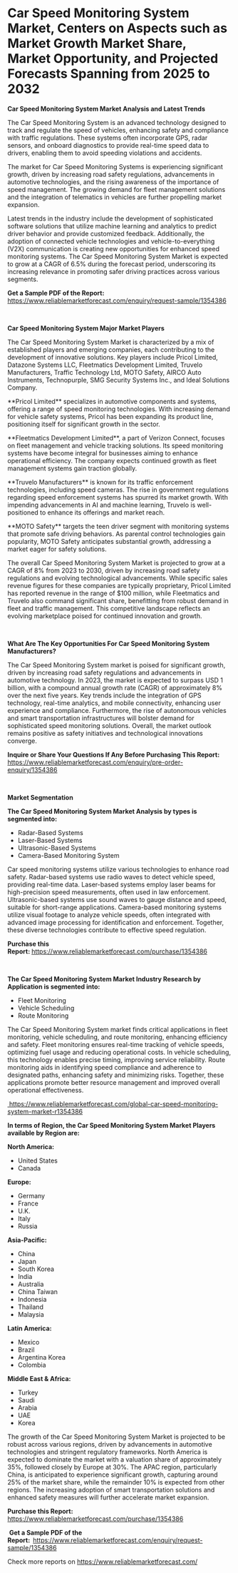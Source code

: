 <p><h1>Car Speed Monitoring System Market, Centers on Aspects such as Market Growth Market Share, Market Opportunity, and Projected Forecasts Spanning from 2025 to 2032</h1></p><p><strong>Car Speed Monitoring System Market Analysis and Latest Trends</strong></p>
<p><p>The Car Speed Monitoring System is an advanced technology designed to track and regulate the speed of vehicles, enhancing safety and compliance with traffic regulations. These systems often incorporate GPS, radar sensors, and onboard diagnostics to provide real-time speed data to drivers, enabling them to avoid speeding violations and accidents. </p><p>The market for Car Speed Monitoring Systems is experiencing significant growth, driven by increasing road safety regulations, advancements in automotive technologies, and the rising awareness of the importance of speed management. The growing demand for fleet management solutions and the integration of telematics in vehicles are further propelling market expansion. </p><p>Latest trends in the industry include the development of sophisticated software solutions that utilize machine learning and analytics to predict driver behavior and provide customized feedback. Additionally, the adoption of connected vehicle technologies and vehicle-to-everything (V2X) communication is creating new opportunities for enhanced speed monitoring systems. The Car Speed Monitoring System Market is expected to grow at a CAGR of 6.5% during the forecast period, underscoring its increasing relevance in promoting safer driving practices across various segments.</p></p>
<p><strong>Get a Sample PDF of the Report:&nbsp;</strong> <a href="https://www.reliablemarketforecast.com/enquiry/request-sample/1354386?utm_campaign=2193&utm_medium=2&utm_source=Github&utm_content=ia&utm_term=30012025&utm_id=car-speed-monitoring-system">https://www.reliablemarketforecast.com/enquiry/request-sample/1354386</a></p>
<p>&nbsp;</p>
<p><strong>Car Speed Monitoring System Major Market Players</strong></p>
<p><p>The Car Speed Monitoring System Market is characterized by a mix of established players and emerging companies, each contributing to the development of innovative solutions. Key players include Pricol Limited, Datazone Systems LLC, Fleetmatics Development Limited, Truvelo Manufacturers, Traffic Technology Ltd, MOTO Safety, AIRCO Auto Instruments, Technopurple, SMG Security Systems Inc., and Ideal Solutions Company.</p><p>**Pricol Limited** specializes in automotive components and systems, offering a range of speed monitoring technologies. With increasing demand for vehicle safety systems, Pricol has been expanding its product line, positioning itself for significant growth in the sector.</p><p>**Fleetmatics Development Limited**, a part of Verizon Connect, focuses on fleet management and vehicle tracking solutions. Its speed monitoring systems have become integral for businesses aiming to enhance operational efficiency. The company expects continued growth as fleet management systems gain traction globally.</p><p>**Truvelo Manufacturers** is known for its traffic enforcement technologies, including speed cameras. The rise in government regulations regarding speed enforcement systems has spurred its market growth. With impending advancements in AI and machine learning, Truvelo is well-positioned to enhance its offerings and market reach.</p><p>**MOTO Safety** targets the teen driver segment with monitoring systems that promote safe driving behaviors. As parental control technologies gain popularity, MOTO Safety anticipates substantial growth, addressing a market eager for safety solutions.</p><p>The overall Car Speed Monitoring System Market is projected to grow at a CAGR of 8% from 2023 to 2030, driven by increasing road safety regulations and evolving technological advancements. While specific sales revenue figures for these companies are typically proprietary, Pricol Limited has reported revenue in the range of $100 million, while Fleetmatics and Truvelo also command significant share, benefitting from robust demand in fleet and traffic management. This competitive landscape reflects an evolving marketplace poised for continued innovation and growth.</p></p>
<p>&nbsp;</p>
<p><strong>What Are The Key Opportunities For Car Speed Monitoring System Manufacturers?</strong></p>
<p><p>The Car Speed Monitoring System market is poised for significant growth, driven by increasing road safety regulations and advancements in automotive technology. In 2023, the market is expected to surpass USD 1 billion, with a compound annual growth rate (CAGR) of approximately 8% over the next five years. Key trends include the integration of GPS technology, real-time analytics, and mobile connectivity, enhancing user experience and compliance. Furthermore, the rise of autonomous vehicles and smart transportation infrastructures will bolster demand for sophisticated speed monitoring solutions. Overall, the market outlook remains positive as safety initiatives and technological innovations converge.</p></p>
<p><strong>Inquire or Share Your Questions If Any Before Purchasing This Report:</strong> <a href="https://www.reliablemarketforecast.com/enquiry/pre-order-enquiry/1354386?utm_campaign=2193&utm_medium=2&utm_source=Github&utm_content=ia&utm_term=30012025&utm_id=car-speed-monitoring-system">https://www.reliablemarketforecast.com/enquiry/pre-order-enquiry/1354386</a></p>
<p>&nbsp;</p>
<p><strong>Market Segmentation</strong></p>
<p><strong>The Car Speed Monitoring System Market Analysis by types is segmented into:</strong></p>
<p><ul><li>Radar-Based Systems</li><li>Laser-Based Systems</li><li>Ultrasonic-Based Systems</li><li>Camera-Based Monitoring System</li></ul></p>
<p><p>Car speed monitoring systems utilize various technologies to enhance road safety. Radar-based systems use radio waves to detect vehicle speed, providing real-time data. Laser-based systems employ laser beams for high-precision speed measurements, often used in law enforcement. Ultrasonic-based systems use sound waves to gauge distance and speed, suitable for short-range applications. Camera-based monitoring systems utilize visual footage to analyze vehicle speeds, often integrated with advanced image processing for identification and enforcement. Together, these diverse technologies contribute to effective speed regulation.</p></p>
<p><strong>Purchase this Report:&nbsp;</strong><a href="https://www.reliablemarketforecast.com/purchase/1354386?utm_campaign=2193&utm_medium=2&utm_source=Github&utm_content=ia&utm_term=30012025&utm_id=car-speed-monitoring-system">https://www.reliablemarketforecast.com/purchase/1354386</a></p>
<p>&nbsp;</p>
<p><strong>The Car Speed Monitoring System Market Industry Research by Application is segmented into:</strong></p>
<p><ul><li>Fleet Monitoring</li><li>Vehicle Scheduling</li><li>Route Monitoring</li></ul></p>
<p><p>The Car Speed Monitoring System market finds critical applications in fleet monitoring, vehicle scheduling, and route monitoring, enhancing efficiency and safety. Fleet monitoring ensures real-time tracking of vehicle speeds, optimizing fuel usage and reducing operational costs. In vehicle scheduling, this technology enables precise timing, improving service reliability. Route monitoring aids in identifying speed compliance and adherence to designated paths, enhancing safety and minimizing risks. Together, these applications promote better resource management and improved overall operational effectiveness.</p></p>
<p><a href="https://www.reliablemarketforecast.com/global-car-speed-monitoring-system-market-r1354386?utm_campaign=2193&utm_medium=2&utm_source=Github&utm_content=ia&utm_term=30012025&utm_id=car-speed-monitoring-system">&nbsp;https://www.reliablemarketforecast.com/global-car-speed-monitoring-system-market-r1354386</a></p>
<p><strong>In terms of Region, the Car Speed Monitoring System Market Players available by Region are:</strong></p>
<p>
    <p> <strong> North America: </strong>
        <ul>
            <li>United States</li>
            <li>Canada</li>
        </ul>
        </p> 
    <p> <strong> Europe: </strong>
        <ul>
            <li>Germany</li>
            <li>France</li>
            <li>U.K.</li>
            <li>Italy</li>
            <li>Russia</li>
        </ul>
        </p> 
    <p> <strong> Asia-Pacific: </strong>
        <ul>
            <li>China</li>
            <li>Japan</li>
            <li>South Korea</li>
            <li>India</li>
            <li>Australia</li>
            <li>China Taiwan</li>
            <li>Indonesia</li>
            <li>Thailand</li>
            <li>Malaysia</li>
        </ul>
        </p> 
    <p> <strong> Latin America: </strong>
        <ul>
            <li>Mexico</li>
            <li>Brazil</li>
            <li>Argentina Korea</li>
            <li>Colombia</li>
        </ul>
        </p> 
    <p> <strong> Middle East & Africa: </strong>
        <ul>
            <li>Turkey</li>
            <li>Saudi</li>
            <li>Arabia</li>
            <li>UAE</li>
            <li>Korea</li>
        </ul>
    </p>
    </p>
<p><p>The growth of the Car Speed Monitoring System Market is projected to be robust across various regions, driven by advancements in automotive technologies and stringent regulatory frameworks. North America is expected to dominate the market with a valuation share of approximately 35%, followed closely by Europe at 30%. The APAC region, particularly China, is anticipated to experience significant growth, capturing around 25% of the market share, while the remainder 10% is expected from other regions. The increasing adoption of smart transportation solutions and enhanced safety measures will further accelerate market expansion.</p></p>
<p><strong>Purchase this Report: </strong><a href="https://www.reliablemarketforecast.com/purchase/1354386?utm_campaign=2193&utm_medium=2&utm_source=Github&utm_content=ia&utm_term=30012025&utm_id=car-speed-monitoring-system">https://www.reliablemarketforecast.com/purchase/1354386</a></p>
<p>&nbsp;<strong>Get a Sample PDF of the Report:&nbsp;&nbsp;</strong><a href="https://www.reliablemarketforecast.com/enquiry/request-sample/1354386?utm_campaign=2193&utm_medium=2&utm_source=Github&utm_content=ia&utm_term=30012025&utm_id=car-speed-monitoring-system">https://www.reliablemarketforecast.com/enquiry/request-sample/1354386</a></p>
<p><strong></strong></p>
<p>Check more reports on <a href="https://www.reliablemarketforecast.com/?utm_campaign=2193&utm_medium=2&utm_source=Github&utm_content=ia&utm_term=30012025&utm_id=car-speed-monitoring-system">https://www.reliablemarketforecast.com/</a></p>